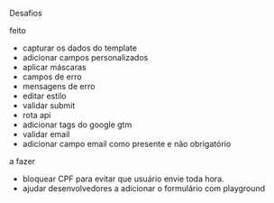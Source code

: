 Desafios

feito
- capturar os dados do template
- adicionar campos personalizados
- aplicar máscaras
- campos de erro
- mensagens de erro
- editar estilo
- validar submit
- rota api
- adicionar tags do google gtm
- validar email
- adicionar campo email como presente e não obrigatório

a fazer
- bloquear CPF para evitar que usuário envie toda hora.
- ajudar desenvolvedores a adicionar o formulário com playground
